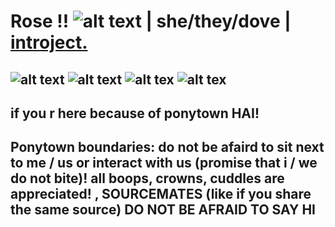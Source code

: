 # Rose !! ![alt text](https://yokai.crd.co/assets/images/gallery03/4246c620.gif?v=b4df531c) | she/they/dove | [introject.](https://ensemble-stars.fandom.com/wiki/Eichi_Tenshouin)
## ![alt text](https://64.media.tumblr.com/ba227529a9546048f286ab7614893b11/2772eeb407e50f09-bc/s250x400/476826f2c6b5d154cb9f7a619e67352dd2edb95d.gifv) ![alt text](https://images-wixmp-ed30a86b8c4ca887773594c2.wixmp.com/f/cb6a400c-7d33-4d37-adee-1dd9d34857ab/dgi08l1-af7834a3-3131-4613-bf20-e82278a1841c.gif?token=eyJ0eXAiOiJKV1QiLCJhbGciOiJIUzI1NiJ9.eyJzdWIiOiJ1cm46YXBwOjdlMGQxODg5ODIyNjQzNzNhNWYwZDQxNWVhMGQyNmUwIiwiaXNzIjoidXJuOmFwcDo3ZTBkMTg4OTgyMjY0MzczYTVmMGQ0MTVlYTBkMjZlMCIsIm9iaiI6W1t7InBhdGgiOiJcL2ZcL2NiNmE0MDBjLTdkMzMtNGQzNy1hZGVlLTFkZDlkMzQ4NTdhYlwvZGdpMDhsMS1hZjc4MzRhMy0zMTMxLTQ2MTMtYmYyMC1lODIyNzhhMTg0MWMuZ2lmIn1dXSwiYXVkIjpbInVybjpzZXJ2aWNlOmZpbGUuZG93bmxvYWQiXX0.7T6BaVpXrvMB5XYvQmAW63xe0OFYEYTxP4ED0kNqbmw)  ![alt tex](https://images-wixmp-ed30a86b8c4ca887773594c2.wixmp.com/f/0f6807d7-7fe9-4898-918b-a61c0d545d75/dd4nlkk-faab023b-4cf5-4f0f-9c61-352631ddbe71.png?token=eyJ0eXAiOiJKV1QiLCJhbGciOiJIUzI1NiJ9.eyJzdWIiOiJ1cm46YXBwOjdlMGQxODg5ODIyNjQzNzNhNWYwZDQxNWVhMGQyNmUwIiwiaXNzIjoidXJuOmFwcDo3ZTBkMTg4OTgyMjY0MzczYTVmMGQ0MTVlYTBkMjZlMCIsIm9iaiI6W1t7InBhdGgiOiJcL2ZcLzBmNjgwN2Q3LTdmZTktNDg5OC05MThiLWE2MWMwZDU0NWQ3NVwvZGQ0bmxray1mYWFiMDIzYi00Y2Y1LTRmMGYtOWM2MS0zNTI2MzFkZGJlNzEucG5nIn1dXSwiYXVkIjpbInVybjpzZXJ2aWNlOmZpbGUuZG93bmxvYWQiXX0.vcErkOscExcLD-jbH7pv93_hVfPL9Xuxnts9x9Bkm3Y) ![alt tex](https://64.media.tumblr.com/a6024e0032bc0430e45b8ddda7193ff3/dda205e5b2513e27-13/s250x400/e4f64638c4527a9fab41a438992cd7113937e2ba.gifv) 
##  if you r here because of ponytown HAI!
## Ponytown boundaries: do not be afaird to sit next to me / us or interact with us (promise that i / we do not bite)! all boops, crowns, cuddles are appreciated! , SOURCEMATES (like if you share the same source) DO NOT BE AFRAID TO SAY HI 

